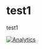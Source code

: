 test1
=====

test1

[![Analytics](https://ga-beacon.appspot.com/UA-112361697-1/test-repo)](https://github.com/igrigorik/ga-beacon)
